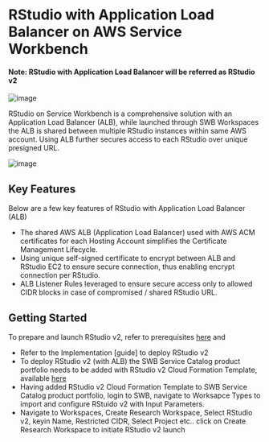 # RStudio with Application Load Balancer on AWS Service Workbench
#### Note: RStudio with Application Load Balancer will be referred as RStudio v2
  ![image](https://user-images.githubusercontent.com/73109773/119454257-fbd76800-bd55-11eb-8292-cb2533e549a0.png)

RStudio on Service Workbench is a comprehensive solution with an Application Load Balancer (ALB), while launched through SWB
Workspaces the ALB is shared between multiple RStudio instances within same AWS account. Using ALB further secures access to each RStudio over unique presigned URL.

  ![image](https://user-images.githubusercontent.com/73109773/119454593-5375d380-bd56-11eb-89fb-cf11328ed468.png)

## Key Features
Below are a few key features of RStudio with Application Load Balancer (ALB)
*	The shared AWS ALB (Application Load Balancer) used with AWS ACM certificates for each Hosting Account simplifies the Certificate Management Lifecycle.
*	Using unique self-signed certificate to encrypt between ALB and RStudio EC2 to ensure secure connection, thus enabling encrypt connection per RStudio.
*	ALB Listener Rules leveraged to ensure secure access only to allowed CIDR blocks in case of compromised / shared RStudio URL.

## Getting Started
To prepare and launch RStudio v2, refer to prerequisites [here](https://github.com/RLOpenCatalyst/Service_Workbench_Templates/blob/main/RStudio/Prerequisite/prerequisite.md) and
* Refer to the Implementation [guide] to deploy RStudio v2
* To deploy RStudio v2 (with ALB) the SWB Service Catalog product portfolio needs to be added with RStudio v2 Cloud Formation Template, available [here](https://github.com/RLOpenCatalyst/Service_Workbench_Templates/blob/main/RStudio/ec2-rlrstudio.yaml)
* Having added RStudio v2 Cloud Formation Template to SWB Service Catalog product portfolio, login to SWB, navigate to Worksapce Types to import and configure RStuido v2 with Input Parameters.
* Navigate to Workspaces, Create Research Workspace, Select RStudio v2, keyin Name, Restricted CIDR, Select Project etc.. click on Create Research Workspace to initiate RStudio v2 launch
